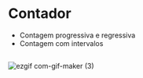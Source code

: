 # Contador

- Contagem progressiva e regressiva
- Contagem com intervalos

##
![ezgif com-gif-maker (3)](https://user-images.githubusercontent.com/101672475/169913174-ba3f2e73-acd4-49b7-ab1a-8a0c12bc5386.gif)
